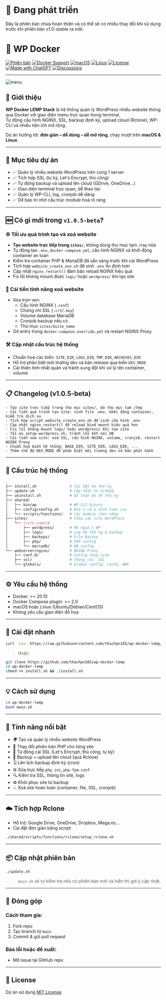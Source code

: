 
# 🚧 Đang phát triển
Đây là phiên bản chưa hoàn thiện và có thể sẽ có nhiều thay đổi khi sử dụng trước khi phiên bản v1.0-stable ra mắt.

# 🚀 WP Docker

[![Phiên bản](https://img.shields.io/badge/version-v1.0.5--beta-blue)](https://github.com/thachpn165/wp-lemp-docker/releases)
[![Docker Support](https://img.shields.io/badge/Docker-ready-blue?logo=docker)](https://www.docker.com/)
[![macOS](https://img.shields.io/badge/macOS-supported-blue?logo=apple)](https://github.com/thachpn165/wp-docker-lemp)
[![Linux](https://img.shields.io/badge/Linux-supported-success?logo=linux)](https://github.com/thachpn165/wp-docker-lemp)
[![License](https://img.shields.io/github/license/thachpn165/wp-docker-lemp)](./LICENSE)
[![Made with ChatGPT](https://img.shields.io/badge/made%20with-ChatGPT-teal)](https://github.com/thachpn165/wp-lemp-docker/)
[![Discussions](https://img.shields.io/badge/💬%20Thảo%20luận%20trên%20GitHub-blue?logo=github)](https://github.com/thachpn165/wp-docker-lemp/discussions)

---

![menu](https://raw.githubusercontent.com/thachpn165/wp-docker-lemp/refs/heads/main/menu-screenshot.png)

## 📝 Giới thiệu

**WP Docker LEMP Stack** là hệ thống quản lý WordPress nhiều website thông qua Docker với giao diện menu trực quan trong terminal.  
Tự động cấu hình NGINX, SSL, backup định kỳ, upload cloud (Rclone), WP-CLI và nhiều tiện ích mở rộng.

Dự án hướng tới: **đơn giản – dễ dùng – dễ mở rộng**, chạy mượt trên **macOS & Linux**.

---

## 🌟 Mục tiêu dự án

- ✅ Quản lý nhiều website WordPress trên cùng 1 server
- ✅ Tích hợp SSL (tự ký, Let's Encrypt, thủ công)
- ✅ Tự động backup và upload lên cloud (GDrive, OneDrive…)
- ✅ Giao diện terminal trực quan, dễ thao tác
- ✅ Quản lý WP-CLI, log, cronjob dễ dàng
- ✅ Dễ bảo trì nhờ cấu trúc module hoá rõ ràng

---

## 🆕 Có gì mới trong `v1.0.5-beta`?

### ⚙️ Tối ưu quá trình tạo và xoá website

- **Tạo website trực tiếp trong `sites/`**, không dùng thư mục tạm `/tmp` nữa
- Tự động tạo `.env`, `docker-compose.yml`, cấu hình NGINX và khởi động container an toàn
- Kiểm tra container PHP & MariaDB đã sẵn sàng trước khi cài WordPress
- Tích hợp `website_create_env.sh` để sinh `.env` ổn định hơn
- Cập nhật `nginx_restart()` đảm bảo reload NGINX hiệu quả
- Fix lỗi không mount được `logs/` hoặc `wordpress/` khi tạo site

### 🧹 Cải tiến tính năng xoá website

- Xóa trọn vẹn:
    - Cấu hình NGINX (`.conf`)
    - Chứng chỉ SSL (`.crt`/`.key`)
    - Volume database MariaDB
    - Cronjob backup nếu có
    - Thư mục `sites/$site_name`
- Gỡ entry trong `docker-compose.override.yml` và restart NGINX Proxy

### 🛠 Cập nhật cấu trúc hệ thống

- Chuẩn hoá các biến: `SITE_DIR`, `LOGS_DIR`, `TMP_DIR`, `ARCHIVES_DIR`
- Hỗ trợ phân biệt môi trường dev và bản release qua biến `DEV_MODE`
- Cải thiện tính nhất quán và tránh xung đột khi xử lý tên container, volume

---

## 📋 Changelog (v1.0.5-beta)

```
- Tạo site trực tiếp trong thư mục sites/, bỏ thư mục tạm /tmp
- Cải tiến quá trình tạo site: sinh file .env, khởi động container, kiểm tra dịch vụ
- Tích hợp script website_create_env.sh để sinh cấu hình .env
- Cập nhật nginx_restart() để reload bind mount hiệu quả hơn
- Fix lỗi không mount logs/ hoặc wordpress/ khi tạo site
- Tối ưu setup-wordpress.sh, tránh lỗi kết nối DB
- Cải tiến xóa site: xoá SSL, cấu hình NGINX, volume, cronjob, restart NGINX Proxy
- Chuẩn hoá biến hệ thống: BASE_DIR, SITE_DIR, LOGS_DIR, ...
- Thêm chế độ DEV_MODE để phân biệt môi trường dev và bản phát hành

```

---

## 🧱 Cấu trúc hệ thống

```bash
.
├── install.sh               # Cài đặt hệ thống
├── update.sh                # Cập nhật từ GitHub
├── uninstall.sh             # Gỡ toàn bộ hệ thống
├── shared/
│   ├── bin/wp               # WP-CLI binary
│   ├── config/config.sh     # Biến cấu hình toàn cục
│   └── scripts/functions/   # Các module chức năng
├── sites/                   # Chứa các site WordPress
│   └── [site_name]/
│       ├── wordpress/       # Mã nguồn WP
│       ├── logs/            # Log hệ thống & backup
│       ├── backups/         # File backup
│       ├── php/             # PHP config
│       └── mariadb/         # DB config
└── webserver/nginx/         # NGINX Proxy
    ├── conf.d/              # Config từng site
    ├── ssl/                 # Chứng chỉ SSL
    └── globals/             # Global config, cache, WAF
```

---

## ⚙️ Yêu cầu hệ thống

- Docker: >= 20.10
- Docker Compose plugin: >= 2.0
- macOS hoặc Linux (Ubuntu/Debian/CentOS)
- Không yêu cầu giao diện đồ hoạ

---

## 🚀 Cài đặt nhanh

```bash
curl -Lso- https://raw.githubusercontent.com/thachpn165/wp-docker-lemp/main/install.sh | bash
```

> Hoặc:

```bash
git clone https://github.com/thachpn165/wp-docker-lemp
cd wp-docker-lemp
chmod +x install.sh && ./install.sh
```

---

## 💡 Cách sử dụng

```bash
cd wp-docker-lemp
bash main.sh
```

---

## 🔧 Tính năng nổi bật

- 🌍 Tạo và quản lý nhiều website WordPress
- 🔀 Thay đổi phiên bản PHP cho từng site
- 🔐 Tự động cài SSL (Let's Encrypt, thủ công, tự ký)
- 🔁 Backup + upload lên cloud (qua Rclone)
- 🗓 Lên lịch backup định kỳ (cron)
- ⚙️ Sửa trực tiếp `php.ini`, `php-fpm.conf`
- 🔍 Kiểm tra SSL, thông tin site, logs
- ♻️ Khôi phục site từ backup
- 💥 Xoá site hoàn toàn (container, file, SSL, cronjob)

---

## ☁️ Tích hợp Rclone

- Hỗ trợ: Google Drive, OneDrive, Dropbox, Mega.nz...
- Cài đặt đơn giản bằng script:

```bash
./shared/scripts/functions/rclone/setup_rclone.sh
```

---

## 📦 Cập nhật phiên bản

```bash
./update.sh
```

> `main.sh` sẽ tự kiểm tra nếu có phiên bản mới và hiển thị gợi ý cập nhật.

---

## 🤝 Đóng góp

### Cách tham gia:
1. Fork repo
2. Tạo branch từ `main`
3. Commit & gửi pull request

### Báo lỗi hoặc đề xuất:
- Mở issue tại GitHub repo

---

## 📃 License

Dự án sử dụng [MIT License](./LICENSE)
